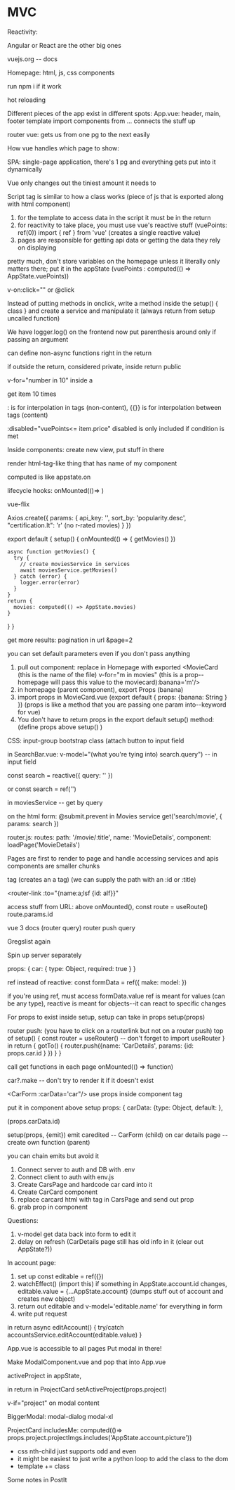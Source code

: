 # MVC

<!-- SECTION Dec, 5, 2022 -->

Reactivity: 

Angular or React are the other big ones

vuejs.org -- docs 

Homepage: html, js, css components

run npm i if it work

hot reloading

Different pieces of the app exist in different spots:
App.vue: header, main, footer template
import components from ... connects the stuff up

router vue: gets us from one pg to the next easily

How vue handles which page to show: 

SPA: single-page application, there's 1 pg and everything gets put into it dynamically

Vue only changes out the tiniest amount it needs to

Script tag is similar to how a class works (piece of js that is exported along with html component)

<!-- STUB Rules of view -->
1. for the template to access data in the script it must be in the return
2. for reactivity to take place, you must use vue's reactive stuff (vuePoints: ref(0)) import { ref } from 'vue' (creates a single reactive value)
3. pages are responsible for getting api data or getting the data they rely on displaying


pretty much, don't store variables on the homepage unless it literally only matters there; put it in the appState (vuePoints : computed(() => AppState.vuePoints))

v-on:click="" or @click

Instead of putting methods in onclick, write a method inside the setup() { class } and create a service and manipulate it (always return from setup uncalled function)

We have logger.log() on the frontend now
put parenthesis around only if passing an argument

can define non-async functions right in the return

if outside the return, considered private, inside return public

v-for="number in 10" inside a <div> get item 10 times

<!-- NOTE  -->
: is for interpolation in tags (non-content), {{}} is for interpolation between tags (content)

:disabled="vuePoints<= item.price" disabled is only included if condition is met

Inside components: create new view, put stuff in there

render <Shop /> html-tag-like thing that has name of my component

computed is like appstate.on

lifecycle hooks: onMounted(()=> )

<!-- SECTION Dec 6, 2022 -->

vue-flix 

<!-- NOTE look up docs to see how to handle keys and query params -->

Axios.create({
    params: {
        api_key: '',
        sort_by: 'popularity.desc', "certification.lt": 'r' (no r-rated movies)
    }
})
<!-- NOTE  inside script tag on HomePage.vue-->
export default {
  setup() {
    onMounted(() => {
      getMovies()
    })

    async function getMovies() {
      try {
        // create moviesService in services
        await moviesService.getMovies()
      } catch (error) {
        logger.error(error)
      }
    }
    return {
      movies: computed(() => AppState.movies)
    }
  }
}

get more results: pagination in url &page=2

you can set default parameters even if you don't pass anything

1. pull out component: 
replace in Homepage with exported <MovieCard (this is the name of the file) v-for="m in movies" (this is a prop--homepage will pass this value to the moviecard):banana='m'/>
2. in homepage (parent component), export Props (banana)
3. import props in MovieCard.vue (export default { props: {banana: String } }) (props is like a method that you are passing one param into--keyword for vue)
4. You don't have to return props in the export default setup() method: (define props above setup() )



CSS: input-group bootstrap class (attach button to input field

in SearchBar.vue:
v-model="(what you're tying into) search.query") -- in input field

const search = reactive({
    query: ''
})

or const search = ref('')

in moviesService -- get by query

on the html form: @submit.prevent
in Movies service get('search/movie', { params: search })

<!-- NOTE linking to other pages -->

router.js: 
routes: 
path: '/movie/:title',
name: 'MovieDetails',
component: loadPage('MovieDetails')

Pages are first to render to page and handle accessing services and apis
components are smaller chunks

<router-link> tag (creates an a tag) (we can supply the path with an :id or :title)

<router-link :to="{name:a;lsf {id: alf}}"
<!-- NOTE access from URL -->
access stuff from URL: above onMounted(), const route = useRoute()
route.params.id

vue 3 docs (router query) router push query

<!-- SECTION Dec 7, 2022 -->

Gregslist again

Spin up server separately

props: { car: { type: Object, required: true } }

ref instead of reactive: 
const formData = ref({
    make:
    model:
})

if you're using ref, must access formData.value
ref is meant for values (can be any type), reactive is meant for objects--it can react to specific changes

For props to exist inside setup, setup can take in props setup(props)


<!-- NOTE edit car -->
router push: (you have to click on a routerlink but not on a router push) 
top of setup() {
    const router = useRouter() -- don't forget to import useRouter
}
in return {
    gotTo() {
        router.push({name: 'CarDetails', params: {id: props.car.id } })
    }
}

call get functions in each page onMounted(() => function)

car?.make -- don't try to render it if it doesn't exist

<CarForm :carData='car"/> use props inside component tag 

put it in component above setup 
props: { carData: {type: Object, default:  },

(props.carData.id)

<!-- NOTE emit component tells parent that something has changed -->
setup(props, {emit}) emit caredited -- CarForm (child)
on car details page -- create own function  (parent)

you can chain emits but avoid it

1. Connect server to auth and DB with .env
2. Connect client to auth with env.js
3. Create CarsPage and hardcode car card into it
4. Create CarCard component
5. replace carcard html with <CarCard /> tag in CarsPage and send out prop
6. grab prop in component 



<!-- SECTION Dec 8, 2022 -->
Questions: 
1. v-model get data back into form to edit it
2. delay on refresh (CarDetails page still has old info in it (clear out AppState?))

<!-- NOTE pre-populate data into form:  -->

In account page: 
1. set up const editable = ref({})
2. watchEffect() (import this)
    if something in AppState.account.id changes, editable.value = {...AppState.account} (dumps stuff out of account and creates new object)
3. return out editable and v-model='editable.name' for everything in form
4. write put request

in return async editAccount() {
  try/catch
  accountsService.editAccount(editable.value)
}

<!-- NOTE model to see project images -->
App.vue is accessible to all pages
Put modal in there!

Make ModalComponent.vue and pop that into App.vue

activeProject in appState, 

in return in ProjectCard
setActiveProject(props.project)

v-if="project" on modal content

<!-- NOTE bigger modal -->
BiggerModal: modal-dialog modal-xl

<!-- NOTE check if someone stole my img -->
ProjectCard
includesMe: computed(()=> props.project.projectImgs.includes('AppState.account.picture'))

- css nth-child just supports odd and even
- it might be easiest to just write a python loop to add the class to the dom
- template += class

<!-- SECTION Dec 12, 2022 -->

Some notes in PostIt











